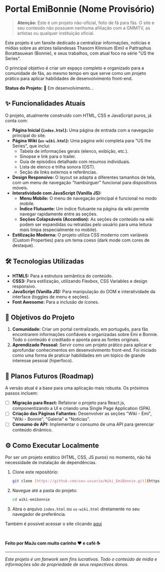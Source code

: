 # Portal EmiBonnie (Nome Provisório)

> **Atenção:** Este é um projeto não-oficial, feito de fã para fãs. O site e seu conteúdo não possuem nenhuma afiliação com a GMMTV, as artistas ou qualquer instituição oficial.

Este projeto é um fansite dedicado a centralizar informações, notícias e mídias sobre as atrizes tailandesas Thasorn Klinnium (Emi) e Pattraphus Borattasuwan (Bonnie), e seus trabalhos, com atual foco na série "US the Series".

O principal objetivo é criar um espaço completo e organizado para a comunidade de fãs, ao mesmo tempo em que serve como um projeto prático para aplicar habilidades de desenvolvimento front-end.

**Status do Projeto:** 🚀 Em desenvolvimento...

## ✨ Funcionalidades Atuais

O projeto, atualmente construído com HTML, CSS e JavaScript puros, já conta com:

* **Página Inicial (`index.html`):** Uma página de entrada com a navegação principal do site.
* **Página Wiki (`us-wiki.html`):** Uma página wiki completa para "US the Series", que inclui:
    * Tabela de informações gerais (elenco, exibição, etc.).
    * Sinopse e link para o trailer.
    * Guia de episódios detalhado com resumos individuais.
    * Lista de elenco e trilha sonora (OST).
    * Seção de links externos e referências.
* **Design Responsivo:** O layout se adapta a diferentes tamanhos de tela, com um menu de navegação "hambúrguer" funcional para dispositivos móveis.
* **Interatividade com JavaScript (Vanilla JS):**
    * **Menu Mobile:** O menu de navegação principal é funcional no modo mobile.
    * **Índice Flutuante:** Um índice flutuante na página da wiki permite navegar rapidamente entre as seções.
    * **Seções Colapsáveis (Accordion):** As seções de conteúdo na wiki podem ser expandidas ou retraídas pelo usuário para uma leitura mais limpa (especialmente no mobile).
* **Estilização Moderna:** O projeto utiliza CSS moderno com variáveis (Custom Properties) para um tema coeso (dark mode com cores de destaque).

## 🛠️ Tecnologias Utilizadas

* **HTML5:** Para a estrutura semântica do conteúdo.
* **CSS3:** Para estilização, utilizando Flexbox, CSS Variables e design responsivo.
* **JavaScript (Vanilla JS):** Para manipulação do DOM e interatividade da interface (toggles de menu e seções).
* **Font Awesome:** Para a inclusão de ícones.

## 🎯 Objetivos do Projeto

1.  **Comunidade:** Criar um portal centralizado, em português, para fãs encontrarem informações confiáveis e organizadas sobre Emi e Bonnie. Todo o conteúdo é creditado e aponta para as fontes originais.
2.  **Aprendizado Pessoal:** Servir como um projeto prático para aplicar e aprofundar conhecimentos em desenvolvimento front-end. Foi iniciado como uma forma de praticar habilidades em um tópico de grande interesse pessoal (hiperfoco).

## 🚀 Planos Futuros (Roadmap)

A versão atual é a base para uma aplicação mais robusta. Os próximos passos incluem:

* [ ] **Migração para React:** Refatorar o projeto para React.js, componentizando a UI e criando uma Single Page Application (SPA).
* [ ] **Criação das Páginas Faltantes:** Desenvolver as seções "Wiki - Emi", "Wiki - Bonnie", "Galeria" e "Notícias".
* [ ] **Consumo de API:** Implementar o consumo de uma API para gerenciar conteúdo dinâmico.

## ⚙️ Como Executar Localmente

Por ser um projeto estático (HTML, CSS, JS puros) no momento, não há necessidade de instalação de dependências.

1.  Clone este repositório:
    ```bash
    git clone [https://github.com/seu-usuario/Wiki_EmiBonnie.git](https://github.com/seu-usuario/Wiki_EmiBonnie.git)
    ```
2.  Navegue até a pasta do projeto:
    ```bash
    cd wiki-emibonnie
    ```
3.  Abra o arquivo `index.html` ou `us-wiki.html` diretamente no seu navegador de preferência.

Também é possível acessar o site clicando [aqui](https://maju-2440.github.io/Wiki_EmiBonnie/us-wiki.html)

<br>

**Feito por MaJu com muito carinho ❤ e café ☕**

---
*Este projeto é um fanwork sem fins lucrativos. Todo o conteúdo de mídia e informações são de propriedade de seus respectivos donos.*
